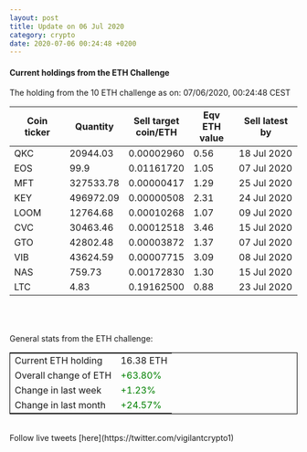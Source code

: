 ```yaml
---
layout: post
title: Update on 06 Jul 2020
category: crypto
date: 2020-07-06 00:24:48 +0200
---
```

<!-- Global site tag (gtag.js) - Google Analytics -->
<script async src="https://www.googletagmanager.com/gtag/js?id=UA-103831149-5"></script>
<script>
  window.dataLayer = window.dataLayer || [];
  function gtag(){dataLayer.push(arguments);}
  gtag('js', new Date());

  gtag('config', 'UA-103831149-5');
</script>


#### Current holdings from the ETH Challenge

The holding from the 10 ETH challenge as on: 07/06/2020, 00:24:48 CEST

|Coin ticker|Quantity|Sell target<br>coin/ETH|Eqv ETH<br>value|Sell latest by|
|-----------|--------|-----------|-----------|--------------|
QKC|20944.03|  0.00002960|0.56|18 Jul 2020|
EOS|99.9|  0.01161720|1.05|07 Jul 2020|
MFT|327533.78|  0.00000417|1.29|25 Jul 2020|
KEY|496972.09|  0.00000508|2.31|24 Jul 2020|
LOOM|12764.68|  0.00010268|1.07|09 Jul 2020|
CVC|30463.46|  0.00012518|3.46|15 Jul 2020|
GTO|42802.48|  0.00003872|1.37|07 Jul 2020|
VIB|43624.59|  0.00007715|3.09|08 Jul 2020|
NAS|759.73|  0.00172830|1.30|15 Jul 2020|
LTC|4.83|  0.19162500|0.88|23 Jul 2020|

<br>
<br>
<br>
General stats from the ETH challenge:

<table style="border:1px solid black;margin-left:auto;margin-right:auto;">
	<tbody>
	<tr>
		<td>Current ETH holding</td>
		<td>     16.38 ETH</td>
	</tr>
	<tr>
		<td>Overall change of ETH</td>
		<td><font color="green">+63.80%</font></td>
	</tr>
	<tr>
		<td>Change in last week</td>
		<td><font color="green">+1.23%</font></td>
	</tr>
	<tr>
		<td>Change in last month</td>
		<td><font color="green">+24.57%</font></td>
	</tr>
	</tbody>
</table>

<br>
Follow live tweets [here](https://twitter.com/vigilantcrypto1)
<br>
<br>